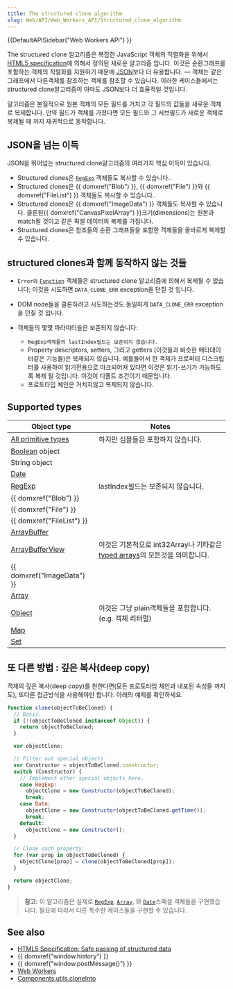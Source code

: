 ```yaml
---
title: The structured clone algorithm
slug: Web/API/Web_Workers_API/Structured_clone_algorithm
---
```


{{DefaultAPISidebar("Web Workers API") }}

The structured clone 알고리즘은 복잡한 JavaScript 객체의 직렬화을 위해서 [HTML5 specification](http://www.w3.org/html/wg/drafts/html/master/infrastructure.html#safe-passing-of-structured-data)에 의해서 정의된 새로운 알고리즘 입니다. 이것은 순환그래프를 포함하는 객체의 직렬화를 지원하기 때문에 [JSON](/en/JSON)보다 더 유용합니다. — 객체는 같은 그래프에서 다른객체를 참조하는 객체를 참조할 수 있습니다. 이러한 케이스들에서는 structured clone알고리즘이 아마도 JSON보다 더 효율적일 것입니다.

알고리즘은 본질적으로 원본 객체의 모든 필드를 거치고 각 필드의 값들을 새로운 객체로 복제합니다. 만약 필드가 객체를 가졌다면 모든 필드와 그 서브필드가 새로운 객체로 복제될 때 까지 재귀적으로 동작합니다.

## JSON을 넘는 이득

JSON을 뛰어넘는 structured clone알고리즘의 여러가지 핵심 이득이 있습니다.

- Structured clones은 [`RegExp`](/en/JavaScript/Reference/Global_Objects/RegExp) 객체들도 복사할 수 있습니다..
- Structured clones은 {{ domxref("Blob") }}, {{ domxref("File") }}와 {{ domxref("FileList") }} 객체들도 복사할 수 있습니다..
- Structured clones은 {{ domxref("ImageData") }} 객체들도 복사할 수 있습니다. 클론된{{ domxref("CanvasPixelArray") }}크기(dimensions)는 원본과 match될 것이고 같은 픽셀 데이터의 복제를 가집니다.
- Structured clones은 참조들의 순환 그래프들을 포함한 객체들을 올바르게 복제할 수 있습니다.

## structured clones과 함께 동작하지 않는 것들

- `Error와` [`Function`](/en/JavaScript/Reference/Global_Objects/Function) 객체들은 structured clone 알고리즘에 의해서 복제될 수 없습니다; 이것을 시도하면 `DATA_CLONE_ERR` exception을 던질 것 입니다.
- DOM node들을 클론하려고 시도하는것도 동일하게 `DATA_CLONE_ERR` exception을 던질 것 입니다.
- 객체들의 몇몇 파라미터들은 보존되지 않습니다:

  - `RegExp객체들의 lastIndex필드는 보존되지 않습니다.`
  - Property descriptors, setters, 그리고 getters (이것들과 비슷한 메타데이터같은 기능들)은 복제되지 않습니다. 예를들어서 한 객체가 프로퍼티 디스크립터를 사용하여 읽기전용으로 마크되어져 있다면 이것은 읽기-쓰기가 가능하도록 복제 될 것입니다. 이것이 디폴트 조건이기 때문입니다.
  - 프로토타입 체인은 거치지않고 복제되지 않습니다.

## Supported types

| Object type                                                                     | Notes                                                                                                               |
| ------------------------------------------------------------------------------- | ------------------------------------------------------------------------------------------------------------------- |
| [All primitive types](/ko/docs/Web/JavaScript/Data_structures#Primitive_values) | 하지만 심볼들은 포함하지 않습니다.                                                                                  |
| [Boolean](/ko/docs/Web/JavaScript/Reference/Global_Objects/Boolean) object      |                                                                                                                     |
| String object                                                                   |                                                                                                                     |
| [Date](/ko/docs/Web/JavaScript/Reference/Global_Objects/Date)                   |                                                                                                                     |
| [RegExp](/ko/docs/Web/JavaScript/Reference/Global_Objects/RegExp)               | lastIndex필드는 보존되지 않습니다.                                                                                  |
| {{ domxref("Blob") }}                                                           |                                                                                                                     |
| {{ domxref("File") }}                                                           |                                                                                                                     |
| {{ domxref("FileList") }}                                                       |                                                                                                                     |
| [ArrayBuffer](/ko/docs/Web/API/ArrayBuffer)                                     |                                                                                                                     |
| [ArrayBufferView](/ko/docs/Web/API/ArrayBufferView)                             | 이것은 기본적으로 int32Array나 기타같은 [typed arrays](/ko/docs/Web/JavaScript/Typed_arrays)의 모든것을 의미합니다. |
| {{ domxref("ImageData") }}                                                      |                                                                                                                     |
| [Array](/ko/docs/Web/JavaScript/Reference/Global_Objects/Array)                 |                                                                                                                     |
| [Object](/ko/docs/Web/JavaScript/Reference/Global_Objects/Object)               | 이것은 그냥 plain객체들을 포함합니다.(e.g. 객체 리터럴)                                                             |
| [Map](/ko/docs/Web/JavaScript/Reference/Global_Objects/Map)                     |                                                                                                                     |
| [Set](/ko/docs/Web/JavaScript/Reference/Global_Objects/Set)                     |                                                                                                                     |

## 또 다른 방법 : 깊은 복사(deep copy‎)

객체의 깊은 복사(deep copy)를 원한다면(모든 프로토타입 체인과 내포된 속성들 까지도), 또다른 접근방식을 사용해야만 합니다. 아래의 예제를 확인하세요.

```js
function clone(objectToBeCloned) {
  // Basis.
  if (!(objectToBeCloned instanceof Object)) {
    return objectToBeCloned;
  }

  var objectClone;

  // Filter out special objects.
  var Constructor = objectToBeCloned.constructor;
  switch (Constructor) {
    // Implement other special objects here.
    case RegExp:
      objectClone = new Constructor(objectToBeCloned);
      break;
    case Date:
      objectClone = new Constructor(objectToBeCloned.getTime());
      break;
    default:
      objectClone = new Constructor();
  }

  // Clone each property.
  for (var prop in objectToBeCloned) {
    objectClone[prop] = clone(objectToBeCloned[prop]);
  }

  return objectClone;
}
```

> **참고:** 이 알고리즘은 실제로 [`RegExp`](/en/JavaScript/Reference/Global_Objects/RegExp), [`Array`](/en/JavaScript/Reference/Global_Objects/Array), 와 [`Date`](/en/JavaScript/Reference/Global_Objects/Date)스페셜 객체들을 구현했습니다. 필요에 따라서 다른 특수한 케이스들을 구현할 수 있습니다.

## See also

- [HTML5 Specification: Safe passing of structured data](http://www.w3.org/TR/html5/infrastructure.html#safe-passing-of-structured-data)
- {{ domxref("window.history") }}
- {{ domxref("window.postMessage()") }}
- [Web Workers](/ko/docs/Web/API/Web_Workers_API)
- [Components.utils.cloneInto](/ko/docs/Components.utils.cloneInto)
